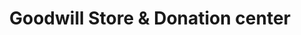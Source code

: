 ---
title: "Goodwill Store & Donation center"
url: /edmonton/goodwill-store-and-donation-center/
shop: charity
---